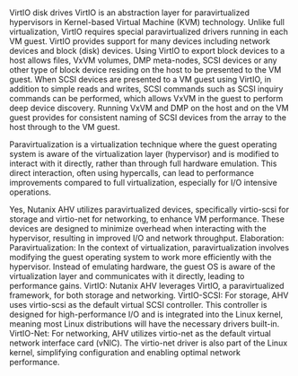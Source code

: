 # **[](https://www.veritas.com/support/en_US/doc/79548079-166315497-0/v63112214-166315497)**

VirtIO disk drives
VirtIO is an abstraction layer for paravirtualized hypervisors in Kernel-based Virtual Machine (KVM) technology. Unlike full virtualization, VirtIO requires special paravirtualized drivers running in each VM guest. VirtIO provides support for many devices including network devices and block (disk) devices. Using VirtIO to export block devices to a host allows files, VxVM volumes, DMP meta-nodes, SCSI devices or any other type of block device residing on the host to be presented to the VM guest. When SCSI devices are presented to a VM guest using VirtIO, in addition to simple reads and writes, SCSI commands such as SCSI inquiry commands can be performed, which allows VxVM in the guest to perform deep device discovery. Running VxVM and DMP on the host and on the VM guest provides for consistent naming of SCSI devices from the array to the host through to the VM guest.

Paravirtualization is a virtualization technique where the guest operating system is aware of the virtualization layer (hypervisor) and is modified to interact with it directly, rather than through full hardware emulation. This direct interaction, often using hypercalls, can lead to performance improvements compared to full virtualization, especially for I/O intensive operations.

Yes, Nutanix AHV utilizes paravirtualized devices, specifically virtio-scsi for storage and virtio-net for networking, to enhance VM performance. These devices are designed to minimize overhead when interacting with the hypervisor, resulting in improved I/O and network throughput.
Elaboration:
Paravirtualization:
In the context of virtualization, paravirtualization involves modifying the guest operating system to work more efficiently with the hypervisor. Instead of emulating hardware, the guest OS is aware of the virtualization layer and communicates with it directly, leading to performance gains.
VirtIO:
Nutanix AHV leverages VirtIO, a paravirtualized framework, for both storage and networking.
VirtIO-SCSI:
For storage, AHV uses virtio-scsi as the default virtual SCSI controller. This controller is designed for high-performance I/O and is integrated into the Linux kernel, meaning most Linux distributions will have the necessary drivers built-in.
VirtIO-Net:
For networking, AHV utilizes virtio-net as the default virtual network interface card (vNIC). The virtio-net driver is also part of the Linux kernel, simplifying configuration and enabling optimal network performance.
